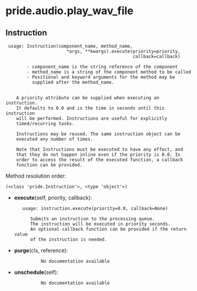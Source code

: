 pride.audio.play_wav_file
==============



Instruction
--------------

	 usage: Instruction(component_name, method_name,
                           *args, **kwargs).execute(priority=priority,
                                                    callback=callback)

            - component_name is the string reference of the component
            - method_name is a string of the component method to be called
            - Positional and keyword arguments for the method may be
              supplied after the method_name.


        A priority attribute can be supplied when executing an instruction.
        It defaults to 0.0 and is the time in seconds until this instruction
        will be performed. Instructions are useful for explicitly
        timed/recurring tasks.

        Instructions may be reused. The same instruction object can be
        executed any number of times.

        Note that Instructions must be executed to have any effect, and
        that they do not happen inline even if the priority is 0.0. In
        order to access the result of the executed function, a callback
        function can be provided.


Method resolution order: 

	(<class 'pride.Instruction'>, <type 'object'>)

- **execute**(self, priority, callback):

		 usage: instruction.execute(priority=0.0, callback=None)

            Submits an instruction to the processing queue.
            The instruction will be executed in priority seconds.
            An optional callback function can be provided if the return value
            of the instruction is needed. 


- **purge**(cls, reference):

				No documentation available


- **unschedule**(self):

				No documentation available
